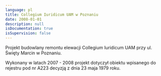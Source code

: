 ```yaml
---
language: pl
title: Collegium Iuridicum UAM w Poznaniu
date: 2008-01-01
description: null
isDocumentation: true
isSupervision: false
---
```


Projekt budowlany remontu elewacji Collegium Iuridicum UAM przy ul. Święty Marcin w  Poznaniu.

Wykonany w latach 2007 - 2008  projekt dotyczył obiektu wpisanego do rejestru pod nr A223 decyzją z dnia 23 maja 1979 roku.
